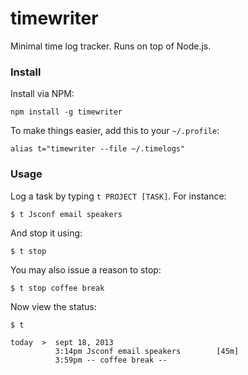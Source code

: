 # timewriter

Minimal time log tracker. Runs on top of Node.js.

### Install

Install via NPM:

    npm install -g timewriter

To make things easier, add this to your `~/.profile`:

    alias t="timewriter --file ~/.timelogs"

### Usage

Log a task by typing `t PROJECT [TASK]`. For instance:

    $ t Jsconf email speakers

And stop it using:

    $ t stop

You may also issue a reason to stop:

    $ t stop coffee break

Now view the status:

    $ t

    today  >  sept 18, 2013
              3:14pm Jsconf email speakers        [45m]
              3:59pm -- coffee break --

